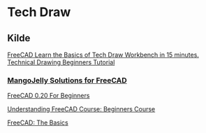 # Tech Draw

## Kilde

[FreeCAD Learn the Basics of Tech Draw Workbench in 15 minutes. Technical Drawing Beginners Tutorial](https://www.youtube.com/watch?v=02Gv4gN117M "MangoJelly Solutions for FreeCAD")

### [MangoJelly Solutions for FreeCAD ](https://www.youtube.com/@MangoJellySolutions/playlists)

[FreeCAD 0.20 For Beginners](https://www.youtube.com/playlist?list=PLWuyJLVUNtc0UszswD0oD5q4VeWTrK7JC)

[Understanding FreeCAD Course: Beginners Course](https://www.youtube.com/playlist?list=PLWuyJLVUNtc0nfcOMOrfKuZrC3tp9pEF_)

[FreeCAD: The Basics](https://www.youtube.com/playlist?list=PLWuyJLVUNtc3Fj7rKdhbavwpIA-uGkHXz)